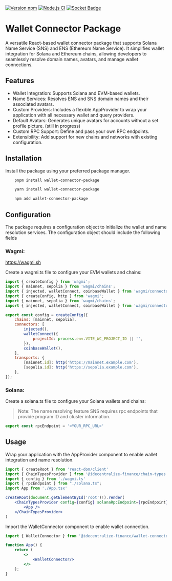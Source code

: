 
[![Version npm](https://img.shields.io/npm/v/@idecentralize-finance/chain-types.svg?logo=npm)](https://www.npmjs.com/package/@idecentralize-finance/chain-types)
[![Node.js CI](https://github.com/idecentralize-finance/chain-types/actions/workflows/npm-publish.yml/badge.svg)](https://github.com/idecentralize-finance/chain-types/actions/workflows/npm-publish.yml)
[![Socket Badge](https://socket.dev/api/badge/npm/package/@idecentralize-finance/chain-types)](https://socket.dev/npm/package/@idecentralize-finacnce/chain-types)

# Wallet Connector Package
A versatile React-based wallet connector package that supports Solana Name Service (SNS) and ENS (Ethereum Name Service). It simplifies wallet integration for Solana and Ethereum chains, allowing developers to seamlessly resolve domain names, avatars, and manage wallet connections.

## Features
- Wallet Integration: Supports Solana and EVM-based wallets.
- Name Services: Resolves ENS and SNS domain names and their associated avatars.
- Custom Providers: Includes a flexible AppProvider to wrap your application with all necessary wallet and query providers.
- Default Avatars: Generates unique avatars for accounts without a set profile picture. (still in progress)
- Custom RPC Support: Define and pass your own RPC endpoints.
- Extensibility: Add support for new chains and networks with existing configuration.


## Installation
Install the package using your preferred package manager.
```bash
    pnpm install wallet-connector-package
```
```bash
    yarn install wallet-connector-package
```
```bash
    npm add wallet-connector-package
```

## Configuration
The package requires a configuration object to initialize the wallet and name resolution services. The configuration object should include the following fields

### Wagmi:<EVMm>

  https://wagmi.sh

Create a wagmi.ts file to configure your EVM wallets and chains:
```jsx
import { createConfig } from 'wagmi';
import { mainnet, sepolia } from 'wagmi/chains';
import { injected, walletConnect, coinbaseWallet } from 'wagmi/connectors';
import { createConfig, http } from 'wagmi';
import { mainnet, sepolia } from 'wagmi/chains';
import { injected, walletConnect, coinbaseWallet } from 'wagmi/connectors';

export const config = createConfig({
    chains: [mainnet, sepolia],
    connectors: [
        injected(),
        walletConnect({
            projectId: process.env.VITE_WC_PROJECT_ID || '',
        }),
        coinbaseWallet(),
    ],
    transports: {
        [mainnet.id]: http('https://mainnet.example.com'),
        [sepolia.id]: http('https://sepolia.example.com'),
    },
});
```

### Solana:<Solana>

Create a solana.ts file to configure your Solana wallets and chains:

> Note: The name resolving feature SNS requires rpc endpoints that provide program ID and cluster information.

```jsx
export const rpcEndpoint = '<YOUR_RPC_URL>'
```

## Usage
Wrap your application with the AppProvider component to enable wallet integration and name resolution.

```jsx
import { createRoot } from 'react-dom/client'
import { ChainTypesProvider } from '@idecentralize-finance/chain-types';
import { config } from './wagmi.ts'
import { rpcEndpoint } from "./solana.ts";
import App from './App.tsx'

createRoot(document.getElementById('root')!).render(
    <ChainTypesProvider config={config} solanaRpcEndpoint={rpcEndpoint}>
        <App />
    </ChainTypesProvider>
)
```

Import the WalletConnector component to enable wallet connection.

```jsx
import { WalletConnector } from '@idecentralize-finance/wallet-connector';

function App() {
    return (
        <>
            <WalletConnector/>
        </>
    );
}
```
